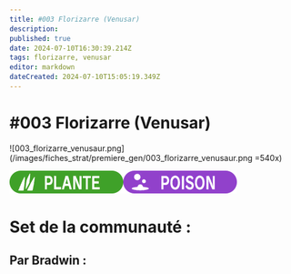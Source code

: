 ```yaml
---
title: #003 Florizarre (Venusar)
description: 
published: true
date: 2024-07-10T16:30:39.214Z
tags: florizarre, venusar
editor: markdown
dateCreated: 2024-07-10T15:05:19.349Z
---
```


# #003 Florizarre (Venusar)
![003_florizarre_venusaur.png](/images/fiches_strat/premiere_gen/003_florizarre_venusaur.png =540x)

![plante.png](/images/fiches_strat/img_types/plante.png)![poison.png](/images/fiches_strat/img_types/poison.png)



# Set de la communauté :

## Par Bradwin :
